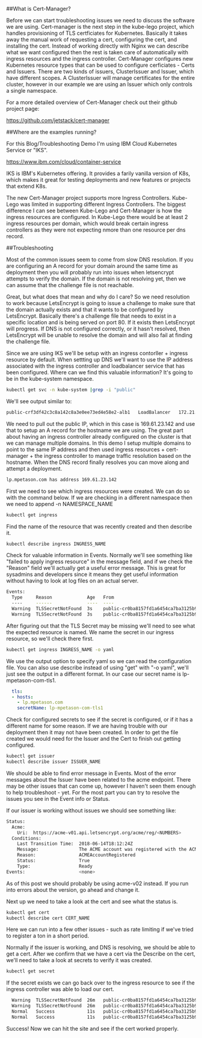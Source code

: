 ##What is Cert-Manager?

Before we can start troubleshooting issues we need to discuss the software we are using. Cert-manager is the next step in the kube-lego project, which handles provisioning of TLS certficiates for Kubernetes. Basically it takes away the manual work of requesting a cert, configuring the cert, and installing the cert. Instead of working directly with Nginx we can describe what we want configured then the rest is taken care of automatically with ingress resources and the ingress controller. Cert-Manager configures new Kubernetes resource types that can be used to configure cerficiates - Certs and Issuers. There are two kinds of issuers, ClusterIssuer and Issuer, which have different scopes. A ClusterIssuer will manage certificates for the entire cluster, however in our example we are using an Issuer which only controls a single namespace.

For a more detailed overview of Cert-Manager check out their github project page:

https://github.com/jetstack/cert-manager

##Where are the examples running?

For this Blog/Troubleshooting Demo I'm using IBM Cloud Kubernetes Service or "IKS".

https://www.ibm.com/cloud/container-service

IKS is IBM's Kubernetes offering. It provides a farily vanilla version of K8s, which makes it great for testing deployments and new features or projects that extend K8s.

The new Cert-Manager project supports more Ingress Controllers. Kube-Lego was limited in supporting different Ingress Controllers. The biggest difference I can see between Kube-Lego and Cert-Manager is how the ingress resources are configured. In Kube-Lego there would be at least 2 ingress resources per domain, which would break certain ingress controllers as they were not expecting nmore than one resource per dns record.

##Troubleshooting

Most of the common issues seem to come from slow DNS resolution. If you are configuring an A record for your domain around the same time as deployment then you will probably run into issues when letsencrypt attempts to verify the domain. If the domain is not resolving yet, then we can assume that the challenge file is not reachable.

Great, but what does that mean and why do I care? So we need resolution to work because LetsEncrypt is going to issue a challenge to make sure that the domain actually exists and that it wants to be configured by LetsEncrypt. Basically there's a challenge file that needs to exist in a specific location and is being served on port 80. If it exists then LetsEncrypt will progress. If DNS is not configured correctly, or it hasn't resolved, then LetsEncrypt will be unable to resolve the domain and will also fail at finding the challenge file.

Since we are using IKS we'll be setup with an ingress contorller + ingress resource by default. When settting up DNS we'll want to use the IP address associated with the ingress controller and loadbalancer service that has been configured. Where can we find this valuable information? It's going to be in the kube-system namespace.

```bash
kubectl get svc -n kube-system |grep -i "public"
```

We'll see output similar to:

```bash
public-crf3df42c3c8a142c8a3e0ee73ed4e58e2-alb1   LoadBalancer   172.21.39.18     169.61.23.142   80:31337/TCP,443:31615/TCP   106d
```

We need to pull out the public IP, which in this case is 169.61.23.142 and use that to setup an A record for the hostname we are using. The great part about having an ingress controller already configured on the cluster is that we can manage multiple domains. In this demo I setup multiple domains to point to the same IP address and then used ingress resources + cert-manager + the ingress controller to manage traffic resolution based on the hostname. When the DNS record finally resolves you can move along and attempt a deployment. 

```bash
lp.mpetason.com has address 169.61.23.142
```

First we need to see which ingress resources were created. We can do so with the command below. If we are checking in a different namespace then we need to append -n NAMESPACE_NAME

```bash
kubectl get ingress
```

Find the name of the resource that was recently created and then describe it.

```bash
kubectl describe ingress INGRESS_NAME
```

Check for valuable information in Events. Normally we'll see something like "failed to apply ingress resource" in the message field, and if we check the "Reason" field we'll actually get a useful error message. This is great for sysadmins and developers since it means they get useful information without having to look at log files on an actual server.

```bash
Events:
  Type     Reason             Age   From                                                             Message
  ----     ------             ----  ----                                                             -------
  Warning  TLSSecretNotFound  3s    public-cr0ba8157fd1a6454ca7ba3125b9b44ff6-alb1-5895555f68-bl976  Failed to apply ingress resource.
  Warning  TLSSecretNotFound  3s    public-cr0ba8157fd1a6454ca7ba3125b9b44ff6-alb1-5895555f68-25nhq  Failed to apply ingress resource.
```

After figuring out that the TLS Secret may be missing we'll need to see what the expected resource is named. We name the secret in our ingress resource, so we'll check there first.

```bash
kubectl get ingress INGRESS_NAME -o yaml
```

We use the output option to specify yaml so we can read the configuration file. You can also use describe instead of using "get" with "-o yaml", we'll just see the output in a different format. In our case our secret name is lp-mpetason-com-tls1.

```yaml
  tls:
  - hosts:
    - lp.mpetason.com
    secretName: lp-mpetason-com-tls1
```

Check for configured secrets to see if the secret is configured, or if it has a different name for some reason. If we are having trouble with our deployment then it may not have been created. In order to get the file created we would need for the Issuer and the Cert to finish out getting configured.

```bash
kubectl get issuer
kubectl describe issuer ISSUER_NAME
```

We should be able to find error message in Events. Most of the error messages about the Issuer have been related to the acme endpoint. There may be other issues that can come up, however I haven't seen them enough to help troubleshoot - yet. For the most part you can try to resolve the issues you see in the Event info or Status.

If our issuer is working without issues we should see something like:

```bash
Status:
  Acme:
    Uri:  https://acme-v01.api.letsencrypt.org/acme/reg/<NUMBERS>
  Conditions:
    Last Transition Time:  2018-06-14T18:12:24Z
    Message:               The ACME account was registered with the ACME server
    Reason:                ACMEAccountRegistered
    Status:                True
    Type:                  Ready
Events:                    <none>
```

As of this post we should probably be using acme-v02 instead. If you run into errors about the version, go ahead and change it.

Next up we need to take a look at the cert and see what the status is.

```bash
kubectl get cert
kubectl describe cert CERT_NAME
```

Here we can run into a few other issues - such as rate limiting if we've tried to register a ton in a short period.

Normally if the issuer is working, and DNS is resolving, we should be able to get a cert. After we confirm that we have a cert via the Describe on the cert, we'll need to take a look at secrets to verify it was created.

```bash
kubectl get secret
```

If the secret exists we can go back over to the ingress resource to see if the ingress controller was able to load our cert.

```bash
  Warning  TLSSecretNotFound  26m   public-cr0ba8157fd1a6454ca7ba3125b9b44ff6-alb1-5895555f68-bl976  Failed to apply ingress resource.
  Warning  TLSSecretNotFound  26m   public-cr0ba8157fd1a6454ca7ba3125b9b44ff6-alb1-5895555f68-25nhq  Failed to apply ingress resource.
  Normal   Success            11s   public-cr0ba8157fd1a6454ca7ba3125b9b44ff6-alb1-5895555f68-25nhq  Successfully applied ingress resource.
  Normal   Success            11s   public-cr0ba8157fd1a6454ca7ba3125b9b44ff6-alb1-5895555f68-bl976  Successfully applied ingress resource.
```

Success! Now we can hit the site and see if the cert worked properly.
